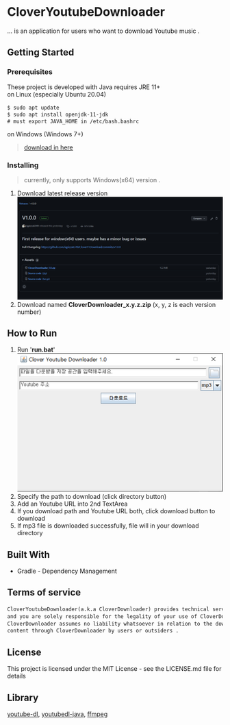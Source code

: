 # CloverYoutubeDownloader
... is an application for users who want to download Youtube music .

## Getting Started

### Prerequisites
These project is developed with Java
requires JRE 11+ <br>
on Linux (especially Ubuntu 20.04)
```shell
$ sudo apt update
$ sudo apt install openjdk-11-jdk
# must export JAVA_HOME in /etc/bash.bashrc
```
on Windows (Windows 7+)
> [download in here](https://www.oracle.com/java/technologies/downloads/#java11)

### Installing
> currently, only supports Windows(x64) version .
1) Download latest release version
![img.png](images/download-release.png)
2) Download named **CloverDownloader_x.y.z.zip** (x, y, z is each version number)

## How to Run
1) Run '**run.bat**' <br>
![img.png](images/img.png)
2) Specify the path to download (click directory button) 
3) Add an Youtube URL into 2nd TextArea
4) If you download path and Youtube URL both, click download button to download
5) If mp3 file is downloaded successfully, file will in your download directory

## Built With
* Gradle - Dependency Management

## Terms of service
```markdown
CloverYoutubeDownloader(a.k.a CloverDownloader) provides technical services,
and you are solely responsible for the legality of your use of CloverDownloader.
CloverDownloader assumes no liability whatsoever in relation to the downloading of
content through CloverDownloader by users or outsiders .
```

## License
This project is licensed under the MIT License - see the LICENSE.md file for details

## Library
[youtube-dl](https://github.com/ytdl-org/youtube-dl/),
[youtubedl-java](https://github.com/sapher/youtubedl-java/), 
[ffmpeg](https://www.ffmpeg.org/legal.html)
